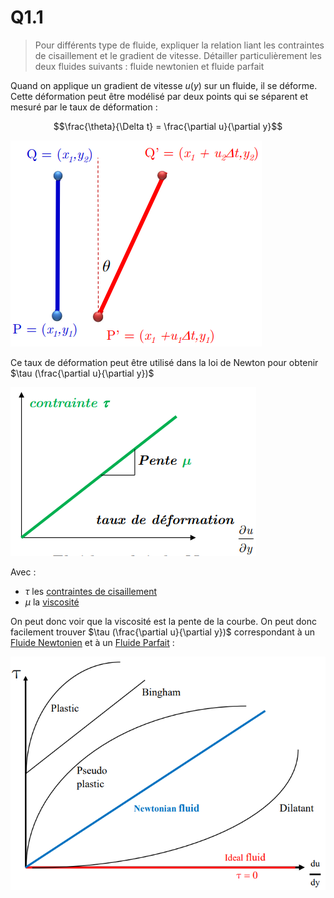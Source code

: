 # Q1.1
> Pour différents type de fluide, expliquer la relation liant les contraintes de cisaillement et le gradient de vitesse. Détailler particulièrement les deux fluides suivants : fluide newtonien et fluide parfait

Quand on applique un gradient de vitesse $u(y)$ sur un fluide, il se déforme. Cette déformation peut être modélisé par deux points qui se séparent et mesuré par le taux de déformation :

$$\frac{\theta}{\Delta t} = \frac{\partial u}{\partial y}$$

![](attachments/Pasted%20image%2020230518082307.png)

Ce taux de déformation peut être utilisé dans la loi de Newton pour obtenir $\tau (\frac{\partial u}{\partial y})$

![](attachments/Pasted%20image%2020230518085222.png)

Avec :
- $\tau$ les [contraintes de cisaillement](../Notion/Cisaillement.md)
- $\mu$ la [viscosité](../Notion/Viscosité.md)

On peut donc voir que la viscosité est la pente de la courbe. On peut donc facilement trouver $\tau (\frac{\partial u}{\partial y})$ correspondant à un [Fluide Newtonien](../Notion/Fluide%20Newtonien.md) et à un [Fluide Parfait](../Notion/Fluide%20Parfait.md) :

![](attachments/Pasted%20image%2020230518090200.png)
